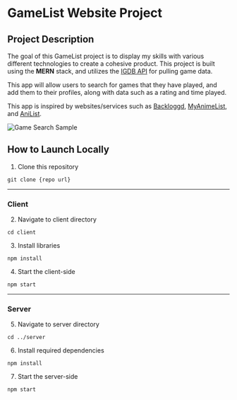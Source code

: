 # GameList Website Project

## Project Description
The goal of this GameList project is to display my skills with various different technologies to create a cohesive product. This project is built using the **MERN** stack, and utilizes the [IGDB API](https://api-docs.igdb.com/#getting-started) for pulling game data.

This app will allow users to search for games that they have played, and add them to their profiles, along with data such as a rating and time played.

This app is inspired by websites/services such as [Backloggd](https://backloggd.com/), [MyAnimeList](https://myanimelist.net/), and [AniList](https://anilist.co/).

![Game Search Sample](https://cdn.discordapp.com/attachments/240275194797621249/1180565736494739546/image.png?ex=657de285&is=656b6d85&hm=07948b6f36b1c36fa7d8bbbf1c064471a563a21b7b4be7ff78f40721592bfc93&)

## How to Launch Locally
1. Clone this repository
```
git clone {repo url}
```

---

### Client
2. Navigate to client directory
```
cd client
```
3. Install libraries
```
npm install
```
4. Start the client-side
```
npm start
```

---

### Server
5. Navigate to server directory
```
cd ../server
```
6. Install required dependencies
```
npm install
```
7. Start the server-side
```
npm start
```